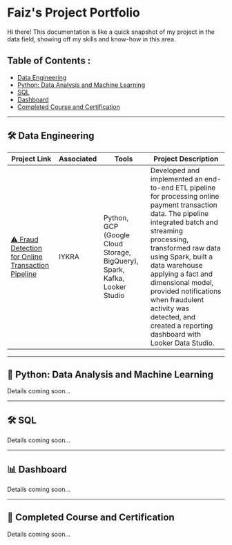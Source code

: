 # Faiz's Project Portfolio

Hi there! This documentation is like a quick snapshot of my project in the data field, showing off my skills and know-how in this area.

## Table of Contents :
- [Data Engineering](#data-engineering)
- [Python: Data Analysis and Machine Learning](#python-data-analysis-and-machine-learning)
- [SQL](#sql)
- [Dashboard](#dashboard)
- [Completed Course and Certification](#completed-course-and-certification)

---

## 🛠️ Data Engineering

| Project Link                                      | Associated | Tools                                                      | Project Description                                                                                                                                                                                                                                                                               |
|--------------------------------------------------|------------|------------------------------------------------------------|---------------------------------------------------------------------------------------------------------------------------------------------------------------------------------------------------------------------------------------------------------------|
| [⚠️ Fraud Detection for Online Transaction Pipeline](#) | IYKRA      | Python, GCP (Google Cloud Storage, BigQuery), Spark, Kafka, Looker Studio | Developed and implemented an end-to-end ETL pipeline for processing online payment transaction data. The pipeline integrated batch and streaming processing, transformed raw data using Spark, built a data warehouse applying a fact and dimensional model, provided notifications when fraudulent activity was detected, and created a reporting dashboard with Looker Data Studio. |

---

## 🐍 Python: Data Analysis and Machine Learning
Details coming soon...

---

## 🛠️ SQL
Details coming soon...

---

## 📊 Dashboard
Details coming soon...

---

## 📜 Completed Course and Certification
Details coming soon...
